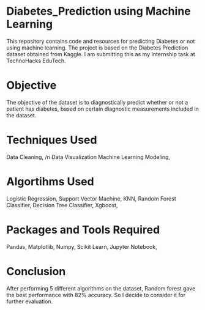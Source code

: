# Diabetes_Prediction using Machine Learning
This repository contains code and resources for predicting Diabetes or not using machine learning. The project is based on the Diabetes Prediction dataset obtained from Kaggle. I am submitting this as my Internship task at TechnoHacks EduTech.
# Objective
The objective of the dataset is to diagnostically predict whether or not a patient has diabetes, based on certain diagnostic measurements included in the dataset.
# Techniques Used
Data Cleaning, /n Data Visualization
Machine Learning Modeling,
# Algortihms Used
Logistic Regression,
Support Vector Machine,
KNN,
Random Forest Classifier,
Decision Tree Classifier,
Xgboost,
# Packages and Tools Required
Pandas,
Matplotlib,
Numpy,
Scikit Learn,
Jupyter Notebook,
# Conclusion
After performing 5 different algorithms on the dataset, Random forest gave the best performance with 82% accuracy. So I decide to consider it for further evaluation.
